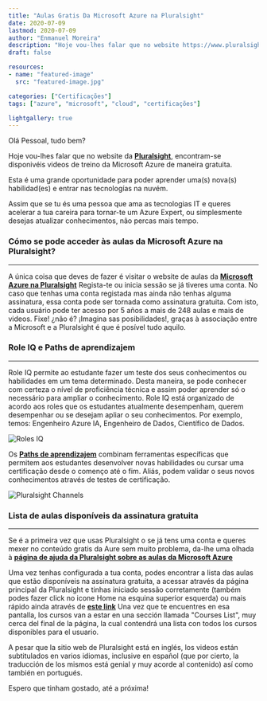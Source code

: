 ```yaml
---
title: "Aulas Gratis Da Microsoft Azure na Pluralsight"
date: 2020-07-09
lastmod: 2020-07-09
author: "Enmanuel Moreira"
description: "Hoje vou-lhes falar que no website https://www.pluralsight.com/, encontram-se disponivéis videos de treino da Microsoft Azure de maneira gratuita."
draft: false

resources:
- name: "featured-image"
  src: "featured-image.jpg"

categories: ["Certificações"]
tags: ["azure", "microsoft", "cloud", "certificações"]

lightgallery: true
---
```


<!--more-->

Olá Pessoal, tudo bem?

Hoje vou-lhes falar que no website da **[Pluralsight](https://www.pluralsight.com/)**, encontram-se disponivéis videos de treino da Microsoft Azure de maneira gratuita.  

Esta é uma grande oportunidade para poder aprender uma(s) nova(s) habilidad(es) e entrar nas tecnologías na nuvém.  

Assim que se tu és uma pessoa que ama as tecnologias IT e queres acelerar a tua careira para tornar-te um Azure Expert, ou simplesmente desejas atualizar conhecimentos, não percas mais tempo.  

### Cómo se pode acceder às aulas da Microsoft Azure na Pluralsight?

***

A única coisa que deves de fazer é visitar o website de aulas da **[Microsoft Azure na Pluralsight](https://www.pluralsight.com/partners/microsoft/azure)** Regista-te ou inicia sessão se já tiveres uma conta. No caso que tenhas uma conta registada mas ainda não tenhas alguma assinatura, essa conta pode ser tornada como assinatura gratuita. Com isto, cada usuário pode ter acesso por 5 años a mais de 248 aulas e mais de videos. Fixe! ¿não é? ¡Imagina sas posibilidades!, graças à associação entre a Microsoft e a Pluralsight é que é posível tudo aquilo.  

### Role IQ e Paths de aprendizajem

***

Role IQ permite ao estudante fazer um teste dos seus conhecimentos ou habilidades em um tema determinado. Desta maneira, se pode conhecer com certeza o nível de proficiência técnica e assim poder aprender só o necessário para ampliar o conhecimento. Role IQ está organizado de acordo aos roles que os estudantes atualmente desempenham, querem desempenhar ou se desejam apliar o seu conhecimentos. Por exemplo, temos: Engenheiro Azure IA, Engenheiro de Dados, Científico de Dados.  

![Roles IQ](/images/azure-pluralsight/role-iq.png "Roles IQ")

Os **[Paths de aprendizajem](https://www.pluralsight.com/product/paths)** combinam ferramentas específicas que permitem aos estudantes desenvolver novas habilidades ou cursar uma certificação desde o començo até o fim. Aliás, podem validar o seus novos conhecimentos através de testes de certificação.  

![Pluralsight Channels](/images/azure-pluralsight/pluralsight-channels.png "Pluralsight Channels")

### Lista de aulas disponíveis da assinatura gratuita

***

Se é a primeira vez que usas Pluralsight o se já tens uma conta e queres mexer no conteúdo gratis da Aure sem muito problema, da-lhe uma olhada à **[página de ajuda da Pluralsight sobre as aulas da Microsoft Azure](https://help.pluralsight.com/help/microsoft-azure-courses)**  

Uma vez tenhas configurada a tua conta, podes encontrar a lista das aulas que estão disponíveis na assinatura gratuita, a acessar através da página principal da Pluralsight e tinhas iniciado sessão corretamente (também podes fazer click no icone Home na esquina superior esquerda) ou mais rápido ainda através de **[este link](https://app.pluralsight.com/library/)** Una vez que te encuentres en esa pantalla, los cursos van a estar en una sección llamada "Courses List", muy cerca del final de la página, la cual contendrá una lista con todos los cursos disponibles para el usuario.  

A pesar que la sitio web de Pluralsight está en inglés, los videos están subtitulados en varios idiomas, inclusive en español (que por cierto, la traducción de los mismos está genial y muy acorde al contenido) así como también en portugués.  

Espero que tinham gostado, até a próxima!
